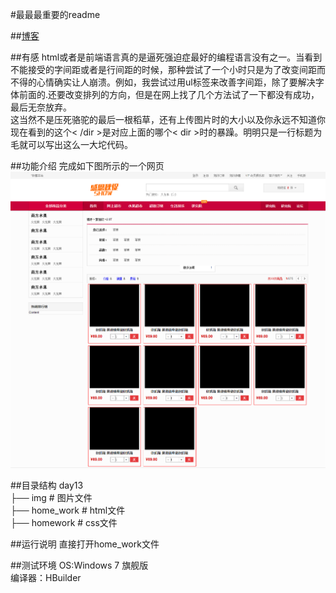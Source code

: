 #最最最重要的readme

##[博客](http://www.cnblogs.com/lixiaoliuer/p/6985682.html)

##有感
html或者是前端语言真的是逼死强迫症最好的编程语言没有之一。当看到不能接受的字间距或者是行间距的时候，那种尝试了一个小时只是为了改变间距而不得的心情确实让人崩溃。例如，我尝试过用ul标签来改善字间距，除了要解决字体前面的.还要改变排列的方向，但是在网上找了几个方法试了一下都没有成功，最后无奈放弃。  
这当然不是压死骆驼的最后一根稻草，还有上传图片时的大小以及你永远不知道你现在看到的这个< /dir >是对应上面的哪个< dir >时的暴躁。明明只是一行标题为毛就可以写出这么一大坨代码。  

##功能介绍
完成如下图所示的一个网页
<img src="img/7.png">


##目录结构
day13  
	├── img 		# 图片文件  
	├── home_work 	# html文件  
	├── homework 	# css文件  

##运行说明
直接打开home_work文件

##测试环境
OS:Windows 7 旗舰版  
编译器：HBuilder